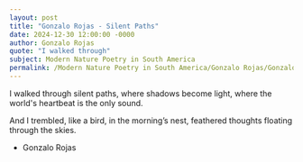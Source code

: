 ```yaml
---
layout: post
title: "Gonzalo Rojas - Silent Paths"
date: 2024-12-30 12:00:00 -0000
author: Gonzalo Rojas
quote: "I walked through"
subject: Modern Nature Poetry in South America
permalink: /Modern Nature Poetry in South America/Gonzalo Rojas/Gonzalo Rojas - Silent Paths
---
```


I walked through
silent paths,
where shadows become light,
where the world's heartbeat
is the only sound.

And I trembled,
like a bird,
in the morning’s nest,
feathered thoughts
floating through the skies.

- Gonzalo Rojas

